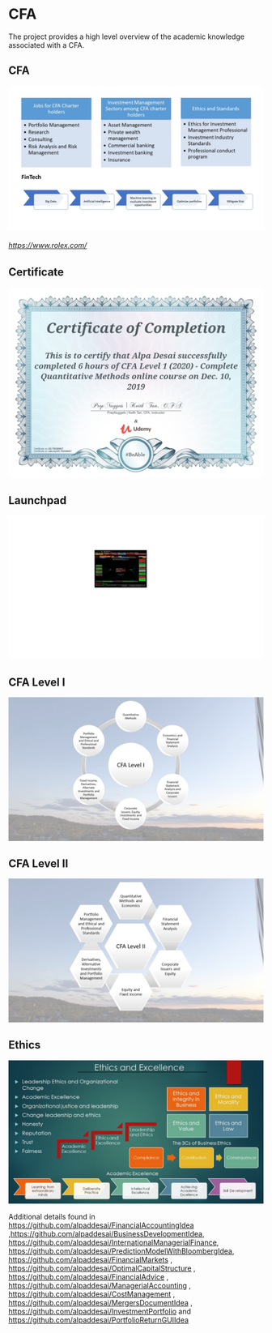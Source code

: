 # CFA

The project provides a high level overview of the academic knowledge associated with a CFA.

## CFA
![image](CFA.jpg)
###### https://www.rolex.com/


## Certificate
![image](QuantitativeMethods.jpg)

## Launchpad
![image](image_Launchpad.png)

## CFA Level I
![image](CFASlide1.JPG)

## CFA Level II
![image](CFASlide2.JPG)

## Ethics
![image](Ethics.jpg)

Additional details found in https://github.com/alpaddesai/FinancialAccountingIdea ,https://github.com/alpaddesai/BusinessDevelopmentIdea, https://github.com/alpaddesai/InternationalManagerialFinance, https://github.com/alpaddesai/PredictionModelWithBloombergIdea, https://github.com/alpaddesai/FinancialMarkets , https://github.com/alpaddesai/OptimalCapitalStructure , https://github.com/alpaddesai/FinancialAdvice , https://github.com/alpaddesai/ManagerialAccounting , https://github.com/alpaddesai/CostManagement , https://github.com/alpaddesai/MergersDocumentIdea , https://github.com/alpaddesai/InvestmentPortfolio  and https://github.com/alpaddesai/PortfolioReturnGUIIdea 
